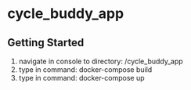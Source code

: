 # cycle_buddy_app

## Getting Started

1. navigate in console to directory: /cycle_buddy_app
2. type in command: docker-compose build
3. type in command: docker-compose up
